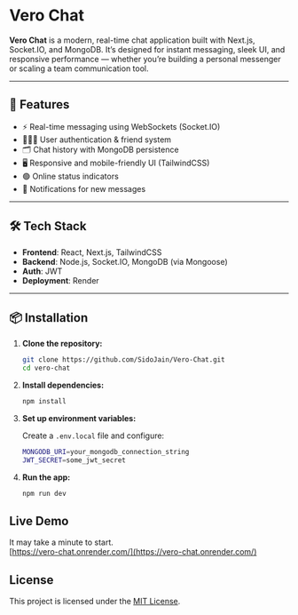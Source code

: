 # Vero Chat

**Vero Chat** is a modern, real-time chat application built with Next.js, Socket.IO, and MongoDB. It’s designed for instant messaging, sleek UI, and responsive performance — whether you’re building a personal messenger or scaling a team communication tool.

---

## 🚀 Features

- ⚡ Real-time messaging using WebSockets (Socket.IO)
- 🧑‍🤝‍🧑 User authentication & friend system
- 🗂️ Chat history with MongoDB persistence
- 🖥️ Responsive and mobile-friendly UI (TailwindCSS)
- 🟢 Online status indicators
- 🔔 Notifications for new messages

---

## 🛠️ Tech Stack

- **Frontend**: React, Next.js, TailwindCSS
- **Backend**: Node.js, Socket.IO, MongoDB (via Mongoose)
- **Auth**: JWT
- **Deployment**: Render

---

## 📦 Installation

1. **Clone the repository:**

    ```bash
    git clone https://github.com/SidoJain/Vero-Chat.git
    cd vero-chat
    ```

2. **Install dependencies:**

    ```bash
    npm install
    ```

3. **Set up environment variables:**  

    Create a `.env.local` file and configure:

    ```bash
    MONGODB_URI=your_mongodb_connection_string
    JWT_SECRET=some_jwt_secret
    ```

4. **Run the app:**

    ```bash
    npm run dev
    ```

## Live Demo

It may take a minute to start.  
[https://vero-chat.onrender.com/](https://vero-chat.onrender.com/)

## License

This project is licensed under the [MIT License](https://opensource.org/licenses/MIT).
